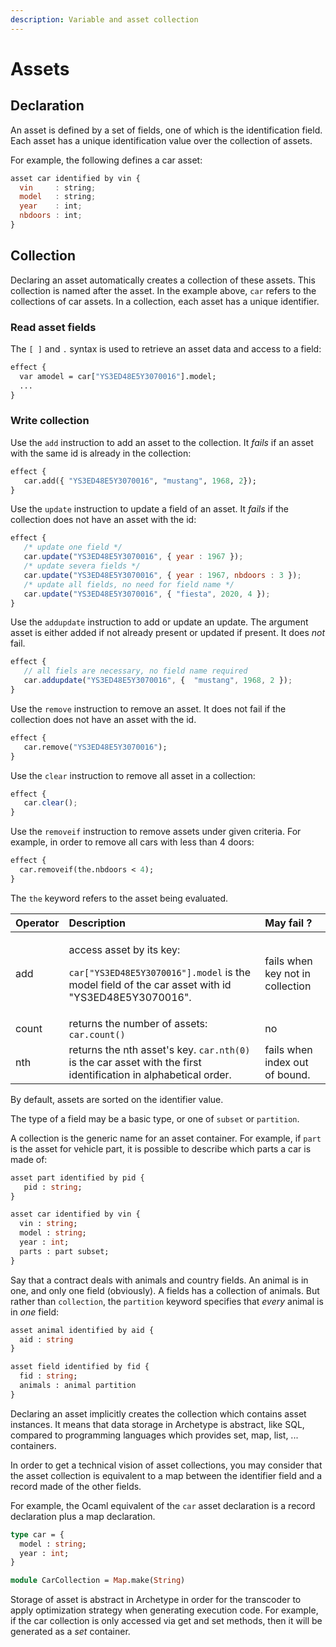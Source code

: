 ```yaml
---
description: Variable and asset collection
---
```


# Assets

## Declaration

An asset is defined by a set of fields, one of which is the identification field. Each asset has a unique identification value over the collection of assets.

For example, the following defines a car asset:

```javascript
asset car identified by vin {
  vin     : string;
  model   : string;
  year    : int;
  nbdoors : int;
}
```

## Collection

Declaring an asset automatically creates a collection of these assets. This collection is named after the asset. In the example above,  `car` refers to the collections of car assets. In a collection, each asset has a unique identifier.

### Read asset fields

The `[ ]` and `.` syntax is used to retrieve an asset data and access to a field:

```ocaml
effect {
  var amodel = car["YS3ED48E5Y3070016"].model;
  ...
}
```

### Write collection

Use the `add` instruction to add an asset to the collection. It _fails_ if an asset with the same id is already in the collection:

```ocaml
effect {
   car.add({ "YS3ED48E5Y3070016", "mustang", 1968, 2});
}
```

Use the `update` instruction to update a field of an asset. It _fails_ if the collection does not have an asset with the id:

```javascript
effect {
   /* update one field */
   car.update("YS3ED48E5Y3070016", { year : 1967 });
   /* update severa fields */ 
   car.update("YS3ED48E5Y3070016", { year : 1967, nbdoors : 3 });
   /* update all fields, no need for field name */
   car.update("YS3ED48E5Y3070016", { "fiesta", 2020, 4 });
}
```

Use the `addupdate` instruction to add or update an update. The argument asset is either added if not already present or updated if present. It does _not_ fail.

```javascript
effect {
   // all fiels are necessary, no field name required
   car.addupdate("YS3ED48E5Y3070016", {  "mustang", 1968, 2 });
}
```

Use the `remove` instruction to remove an asset. It does not fail if the collection does not have an asset with the id.

```ocaml
effect {
   car.remove("YS3ED48E5Y3070016");
}
```

Use the `clear`  instruction to remove all asset in a collection:

```javascript
effect {
   car.clear();
}
```

Use the `removeif` instruction to remove assets under given criteria. For example, in order to remove all cars with less than 4 doors:

```ocaml
effect {
  car.removeif(the.nbdoors < 4);
}
```

The `the` keyword refers to the asset being evaluated. 



<table>
  <thead>
    <tr>
      <th style="text-align:left">Operator</th>
      <th style="text-align:left">Description</th>
      <th style="text-align:left">May fail ?</th>
    </tr>
  </thead>
  <tbody>
    <tr>
      <td style="text-align:left">add</td>
      <td style="text-align:left">
        <p>access asset by its key:</p>
        <p><code>car[&quot;YS3ED48E5Y3070016&quot;].model</code> is the model field
          of the car asset with id &quot;YS3ED48E5Y3070016&quot;.</p>
      </td>
      <td style="text-align:left">fails when key not in collection</td>
    </tr>
    <tr>
      <td style="text-align:left">count</td>
      <td style="text-align:left">returns the number of assets: <code>car.count()</code>
      </td>
      <td style="text-align:left">no</td>
    </tr>
    <tr>
      <td style="text-align:left">nth</td>
      <td style="text-align:left">returns the nth asset&apos;s key. <code>car.nth(0)</code> is the car asset
        with the first identification in alphabetical order.</td>
      <td style="text-align:left">fails when index out of bound.</td>
    </tr>
  </tbody>
</table>

By default, assets are sorted on the identifier value.

The type of a field may be a basic type, or one of `subset` or `partition`. 

A collection is the generic name for an asset container. For example, if `part` is the asset for vehicle part, it is possible to describe which parts a car is made of:

```ocaml
asset part identified by pid {
   pid : string;
}

asset car identified by vin {
  vin : string;
  model : string;
  year : int;
  parts : part subset;
}
```

Say that a contract deals with animals and country fields. An animal is in one, and only one field \(obviously\). A fields has a collection of animals. But rather than `collection`, the `partition` keyword specifies that _every_ animal is in _one_ field:

```ocaml
asset animal identified by aid {
  aid : string
}

asset field identified by fid {
  fid : string;
  animals : animal partition
}
```

Declaring an asset implicitly creates the collection which contains asset instances. It means that data storage in Archetype is abstract, like SQL, compared to programming languages which provides set, map, list, ... containers. 

In order to get a technical vision of asset collections, you may consider that the asset collection is equivalent to a map between the identifier field and a record made of the other fields.

For example, the Ocaml equivalent of the `car` asset declaration is a record declaration plus a map declaration.

```ocaml
type car = {
  model : string;
  year : int;
}

module CarCollection = Map.make(String)
```

Storage of asset is abstract in Archetype in order for the transcoder to apply optimization strategy when generating execution code. For example, if the car collection is only accessed via get and set methods, then it will be generated as a _set_ container.



